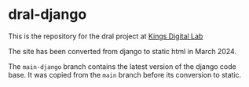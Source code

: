 # dral-django

This is the repository for the dral project at [Kings Digital Lab](https://kdl.kcl.ac.uk)

The site has been converted from django to static html in March 2024.

The `main-django` branch contains the latest version of the django code base. It was copied from the `main` branch before its conversion to static.

